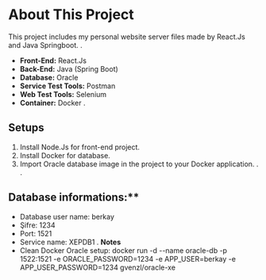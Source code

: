 # About This Project
This project includes my personal website server files made by React.Js and Java Springboot.
.
* **Front-End:** React.Js
* **Back-End:** Java (Spring Boot)
* **Database:** Oracle
* **Service Test Tools:** Postman
* **Web Test Tools:** Selenium
* **Container:** Docker
.
## Setups
1. Install Node.Js for front-end project.
2. Install Docker for database.
3. Import Oracle database image in the project to your Docker application.
.
.
## Database informations:**
* Database user name: berkay
* Şifre: 1234
* Port: 1521
* Service name: XEPDB1
.
**Notes**
* Clean Docker Oracle setup: docker run -d --name oracle-db -p 1522:1521 -e ORACLE_PASSWORD=1234 -e APP_USER=berkay -e APP_USER_PASSWORD=1234 gvenzl/oracle-xe
